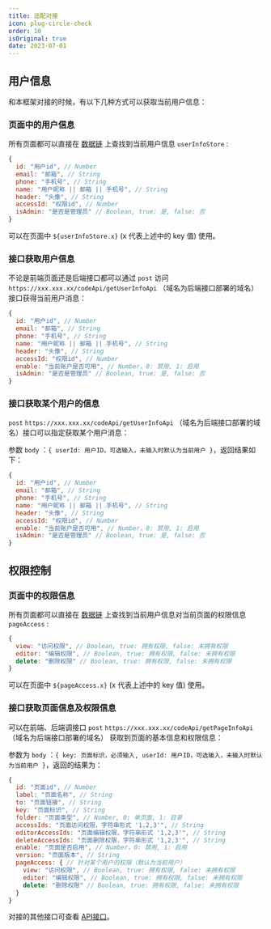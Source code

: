 ```yaml
---
title: 适配对接
icon: plug-circle-check
order: 10
isOriginal: true
date: 2023-07-01
---
```


## 用户信息

和本框架对接的时候，有以下几种方式可以获取当前用户信息：

### 页面中的用户信息

所有页面都可以直接在 [数据链](https://aisuda.bce.baidu.com/amis/zh-CN/docs/concepts/datascope-and-datachain#%E6%95%B0%E6%8D%AE%E9%93%BE) 上查找到当前用户信息 `userInfoStore` :

``` js
{
  id: "用户id", // Number
  email: "邮箱", // String
  phone: "手机号", // String
  name: "用户昵称 || 邮箱 || 手机号", // String
  header: "头像", // String
  accessId: "权限id", // Number
  isAdmin: "是否是管理员" // Boolean, true: 是, false: 否
}
```

可以在页面中 `${userInfoStore.x}` (x 代表上述中的 key 值) 使用。

### 接口获取用户信息

不论是前端页面还是后端接口都可以通过 `post` 访问 `https://xxx.xxx.xx/codeApi/getUserInfoApi` （域名为后端接口部署的域名）接口获得当前用户消息：

``` js
{
  id: "用户id", // Number
  email: "邮箱", // String
  phone: "手机号", // String
  name: "用户昵称 || 邮箱 || 手机号", // String
  header: "头像", // String
  accessId: "权限id", // Number
  enable: "当前账户是否可用", // Number，0: 禁用, 1: 启用
  isAdmin: "是否是管理员" // Boolean, true: 是, false: 否
}
```

### 接口获取某个用户的信息

 `post` `https://xxx.xxx.xx/codeApi/getUserInfoApi` （域名为后端接口部署的域名）接口可以指定获取某个用户消息：

参数 `body` ：`{ userId: 用户ID，可选输入，未输入时默认为当前用户 }`，返回结果如下：

``` js
{
  id: "用户id", // Number
  email: "邮箱", // String
  phone: "手机号", // String
  name: "用户昵称 || 邮箱 || 手机号", // String
  header: "头像", // String
  accessId: "权限id", // Number
  enable: "当前账户是否可用", // Number，0: 禁用, 1: 启用
  isAdmin: "是否是管理员" // Boolean, true: 是, false: 否
}
```

## 权限控制

### 页面中的权限信息

所有页面都可以直接在 [数据链](https://aisuda.bce.baidu.com/amis/zh-CN/docs/concepts/datascope-and-datachain#%E6%95%B0%E6%8D%AE%E9%93%BE) 上查找到当前用户信息对当前页面的权限信息 `pageAccess` :

``` js
{
  view: "访问权限", // Boolean, true: 拥有权限, false: 未拥有权限
  editor: "编辑权限", // Boolean, true: 拥有权限, false: 未拥有权限
  delete: "删除权限" // Boolean, true: 拥有权限, false: 未拥有权限
}
```

可以在页面中 `${pageAccess.x}` (x 代表上述中的 key 值) 使用。

### 接口获取页面信息及权限信息

可以在前端、后端调接口 `post` `https://xxx.xxx.xx/codeApi/getPageInfoApi`（域名为后端接口部署的域名） 获取到页面的基本信息和权限信息：

参数为 `body` ：`{ key: 页面标识，必须输入, userId: 用户ID，可选输入，未输入时默认为当前用户 }`，返回的结果为：

``` js
{
  id: "页面id", // Number
  label: "页面名称", // String
  to: "页面链接", // String
  key: "页面标识", // String
  folder: "页面类型", // Number, 0: 单页面, 1: 目录
  accessIds: "页面访问权限，字符串形式 '1,2,3'", // String
  editorAccessIds: "页面编辑权限，字符串形式 '1,2,3'", // String
  deleteAccessIds: "页面删除权限，字符串形式 '1,2,3'", // String
  enable: "页面是否启用", // Number，0: 禁用, 1: 启用
  version: "页面版本", // String
  pageAccess: { // 针对某个用户的权限（默认为当前用户）
    view: "访问权限", // Boolean, true: 拥有权限, false: 未拥有权限
    editor: "编辑权限", // Boolean, true: 拥有权限, false: 未拥有权限
    delete: "删除权限" // Boolean, true: 拥有权限, false: 未拥有权限
  }
}
```

对接的其他接口可查看 [API接口](./../api/README.md)。
